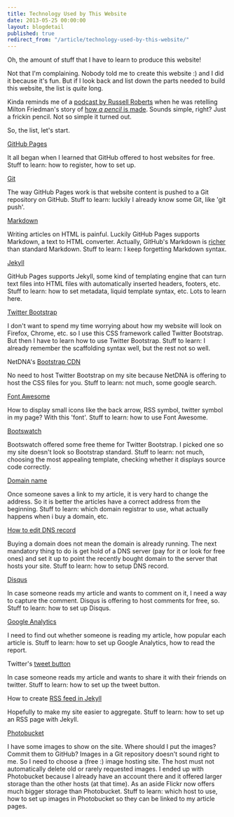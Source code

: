 ```yaml
---
title: Technology Used by This Website
date: 2013-05-25 00:00:00
layout: blogdetail
published: true
redirect_from: "/article/technology-used-by-this-website/"
---
```


Oh, the amount of stuff that I have to learn to produce this website!

Not that I'm complaining. Nobody told me to create this website :) and I did it because it's fun. But if I look back and list down the parts needed to build this website, the list is *quite* long.

Kinda reminds me of a [podcast by Russell Roberts](http://www.econtalk.org/archives/2013/03/burgin_on_hayek.html) when he was retelling Milton Friedman's story of [how *a pencil* is made](http://www.youtube.com/watch?v=R5Gppi-O3a8). Sounds simple, right? Just a frickin pencil. Not so simple it turned out.

So, the list, let's start.

[GitHub Pages](http://pages.github.com/)

It all began when I learned that GitHub offered to host websites for free. Stuff to learn: how to register, how to set up.

[Git](http://git-scm.com/)

The way GitHub Pages work is that website content is pushed to a Git repository on GitHub. Stuff to learn: luckily I already know some Git, like 'git push'.

[Markdown](http://daringfireball.net/projects/markdown/)

Writing articles on HTML is painful. Luckily GitHub Pages supports Markdown, a text to HTML converter. Actually, GitHub's Markdown is [richer](https://help.github.com/articles/github-flavored-markdown) than standard Markdown. Stuff to learn: I keep forgetting Markdown syntax.

[Jekyll](http://jekyllrb.com/)

GitHub Pages supports Jekyll, some kind of templating engine that can turn text files into HTML files with automatically inserted headers, footers, etc. Stuff to learn: how to set metadata, liquid template syntax, etc. Lots to learn here.

[Twitter Bootstrap](http://twitter.github.io/bootstrap/index.html)

I don't want to spend my time worrying about how my website will look on Firefox, Chrome, etc. so I use this CSS framework called Twitter Bootstrap. But then I have to learn how to use Twitter Bootstrap. Stuff to learn: I already remember the scaffolding syntax well, but the rest not so well.

NetDNA's [Bootstrap CDN](http://www.bootstrapcdn.com/)

No need to host Twitter Bootstrap on my site because NetDNA is offering to host the CSS files for you. Stuff to learn: not much, some google search.

[Font Awesome](http://fortawesome.github.io/Font-Awesome/)

How to display small icons like the back arrow, RSS symbol, twitter symbol in my page? With this 'font'. Stuff to learn: how to use Font Awesome.

[Bootswatch](http://bootswatch.com/)

Bootswatch offered some free theme for Twitter Bootstrap. I picked one so my site doesn't look so Bootstrap standard. Stuff to learn: not much, choosing the most appealing template, checking whether it displays source code correctly.

[Domain name](http://en.wikipedia.org/wiki/Domain_name)

Once someone saves a link to my article, it is very hard to change the address. So it is better the articles have a correct address from the beginning. Stuff to learn: which domain registrar to use, what actually happens when i buy a domain, etc.

[How to edit DNS record](https://www.namecheap.com/support/knowledgebase/article/settingup_hostrecords)

Buying a domain does not mean the domain is already running. The next mandatory thing to do is get hold of a DNS server (pay for it or look for free ones) and set it up to point the recently bought domain to the server that hosts your site. Stuff to learn: how to setup DNS record.

[Disqus](http://disqus.com/)

In case someone reads my article and wants to comment on it, I need a way to capture the comment. Disqus is offering to host comments for free, so. Stuff to learn: how to set up Disqus.

[Google Analytics](http://www.google.com/analytics/)

I need to find out whether someone is reading my article, how popular each article is. Stuff to learn: how to set up Google Analytics, how to read the report.

Twitter's [tweet button](https://support.twitter.com/articles/231474-adding-the-tweet-button-to-your-website#)

In case someone reads my article and wants to share it with their friends on twitter. Stuff to learn: how to set up the tweet button.

How to create [RSS feed in Jekyll](https://github.com/snaptortoise/jekyll-rss-feeds)

Hopefully to make my site easier to aggregate. Stuff to learn: how to set up an RSS page with Jekyll.

[Photobucket](http://photobucket.com/)

I have some images to show on the site. Where should I put the images? Commit them to GitHub? Images in a Git repository doesn't sound right to me. So I need to choose a (free :) image hosting site. The host must not automatically delete old or rarely requested images. I ended up with Photobucket because I already have an account there and it offered larger storage than the other hosts (at that time). As an aside Flickr now offers much bigger storage than Photobucket. Stuff to learn: which host to use, how to set up images in Photobucket so they can be linked to my article pages.
